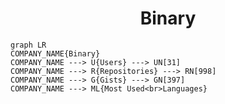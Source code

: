 <h1 align="center">Binary</h1>

```mermaid
graph LR
COMPANY_NAME{Binary}
COMPANY_NAME ---> U{Users} ---> UN[31]
COMPANY_NAME ---> R{Repositories} ---> RN[998]
COMPANY_NAME ---> G{Gists} ---> GN[397]
COMPANY_NAME ---> ML{Most Used<br>Languages}
```
